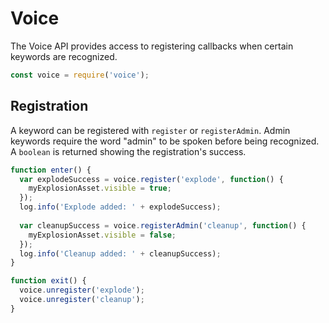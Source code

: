 # Voice

The Voice API provides access to registering callbacks when certain keywords are recognized.

```javascript
const voice = require('voice');
```

## Registration

A keyword can be registered with `register` or `registerAdmin`. Admin keywords require the word "admin" to be spoken before being recognized.
A `boolean` is returned showing the registration's success.

```javascript
function enter() {
  var explodeSuccess = voice.register('explode', function() {
    myExplosionAsset.visible = true;
  });
  log.info('Explode added: ' + explodeSuccess);
  
  var cleanupSuccess = voice.registerAdmin('cleanup', function() {
    myExplosionAsset.visible = false;
  });
  log.info('Cleanup added: ' + cleanupSuccess);
}

function exit() {
  voice.unregister('explode');
  voice.unregister('cleanup');
}
```
